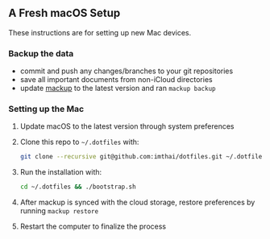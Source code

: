 ## A Fresh macOS Setup

These instructions are for setting up new Mac devices.

### Backup the data

- commit and push any changes/branches to your git repositories
- save all important documents from non-iCloud directories
- update [mackup](https://github.com/lra/mackup) to the latest version and ran `mackup backup`

### Setting up the Mac

1. Update macOS to the latest version through system preferences

2. Clone this repo to `~/.dotfiles` with:

    ```zsh
    git clone --recursive git@github.com:imthai/dotfiles.git ~/.dotfiles
    ```

3. Run the installation with:

    ```zsh
    cd ~/.dotfiles && ./bootstrap.sh
    ```

5. After mackup is synced with the cloud storage, restore preferences by running `mackup restore`
6. Restart the computer to finalize the process

